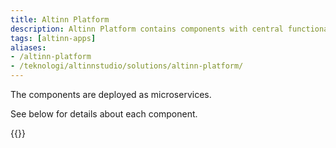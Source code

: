 ```yaml
---
title: Altinn Platform
description: Altinn Platform contains components with central functionality that can be used by apps. Currently, this is storage, authentication, authorization, profile, register, receipt, pdf and events.
tags: [altinn-apps]
aliases:
- /altinn-platform
- /teknologi/altinnstudio/solutions/altinn-platform/
---
```


The components are deployed as microservices.

See below for details about each component.

{{<children>}}
